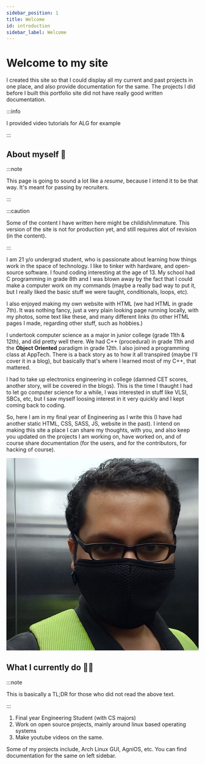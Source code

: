 ```yaml
---
sidebar_position: 1
title: Welcome
id: introduction
sidebar_label: Welcome
---
```


# Welcome to my site

I created this site so that I could display all my current and past projects in one place, and also provide documentation for the same. The projects I did before I built this portfolio site did not have really good written documentation. 

:::info

I provided video tutorials for ALG for example

:::

## About myself 👦

:::note

This page is going to sound a lot like a _resume_, because I intend it to be that way. It's meant for passing by recruiters.

:::

:::caution

Some of the content I have written here might be childish/immature. This version of the site is not for production yet, and still requires alot of revision (in the content).

:::

I am 21 y/o undergrad student, who is passionate about learning how things work in the space of technology. I like to tinker with hardware, and open-source software. I found coding interesting at the age of 13. My school had C programming in grade 8th and I was blown away by the fact that I could make a computer work on my commands (maybe a really bad way to put it, but I really liked the basic stuff we were taught, conditionals, loops, etc). 

I also enjoyed making my own website with HTML (we had HTML in grade 7th). It was nothing fancy, just a very plain looking page running locally, with my photos, some text like these, and many different links (to other HTML pages I made, regarding other stuff, such as hobbies.)

I undertook computer science as a major in junior college (grade 11th & 12th), and did pretty well there. We had C++ (procedural) in grade 11th and the **Object Oriented** paradigm in grade 12th. I also joined a programming class at AppTech. There is a back story as to how it all transpired (maybe I'll cover it in a blog), but basically that's where I learned most of my C++, that mattered.

I had to take up electronics engineering in college (damned CET scores, another story, will be covered in the blogs). This is the time I thaught I had to let go computer science for a while, I was interested in stuff like VLSI, SBCs, etc, but I saw myself loosing interest in it very quickly and I kept coming back to coding.

So, here I am in my final year of Engineering as I write this (I have had another static HTML, CSS, SASS, JS, website in the past). I intend on making this site a place I can share my thoughts, with you, and also keep you updated on the projects I am working on, have worked on, and of course share documentation (for the users, and for the contributors, for hacking of course).

![my photo](/img/profile-img.jpg)

## What I currently do 🧑‍🔧
:::note

This is basically a TL;DR for those who did not read the above text.

:::

1. Final year Engineering Student (with CS majors)
2. Work on open source projects, mainly around linux based operating systems
3. Make youtube videos on the same.

Some of my projects include, Arch Linux GUI, AgniOS, etc. You can find documentation for the same on left sidebar.


